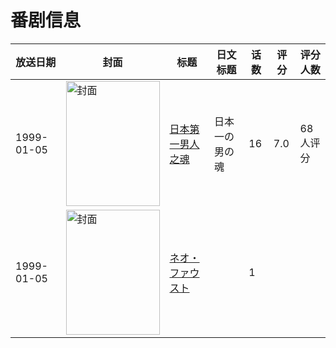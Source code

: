 # 番剧信息

|放送日期|封面|标题|日文标题|话数|评分|评分人数|
|---|---|---|---|---|---|---|
|1999-01-05|<img src="https://lain.bgm.tv/pic/cover/c/c2/ba/2255_k0tT0.jpg" alt="封面" style="width:150px;height:200px;object-fit:cover;">|[日本第一男人之魂](https://bangumi.tv/subject/2255)|日本一の男の魂|16|7.0|68人评分|
|1999-01-05|<img src="https://lain.bgm.tv/pic/cover/c/7c/e6/315987_bPhbS.jpg" alt="封面" style="width:150px;height:200px;object-fit:cover;">|[ネオ・ファウスト](https://bangumi.tv/subject/315987)||1|||
